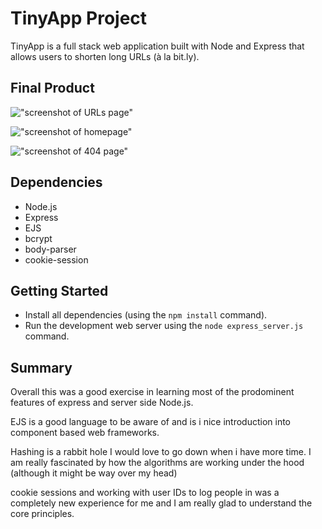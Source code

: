 # TinyApp Project

TinyApp is a full stack web application built with Node and Express that allows users to shorten long URLs (à la bit.ly).

## Final Product

!["screenshot of URLs page"](https://github.com/soupIsTheCurrencyOfTheFuture/tinyapp/blob/main/docs/Screen%20Shot%202021-08-05%20at%204.47.42%20PM.png)

!["screenshot of homepage"](https://github.com/soupIsTheCurrencyOfTheFuture/tinyapp/blob/main/docs/Screen%20Shot%202021-08-05%20at%204.45.43%20PM.png)

!["screenshot of 404 page"](https://github.com/soupIsTheCurrencyOfTheFuture/tinyapp/blob/main/docs/Screen%20Shot%202021-08-05%20at%204.46.41%20PM.png)

## Dependencies

- Node.js
- Express
- EJS
- bcrypt
- body-parser
- cookie-session

## Getting Started

- Install all dependencies (using the `npm install` command).
- Run the development web server using the `node express_server.js` command.

## Summary 

Overall this was a good exercise in learning most of the prodominent features of express and server side Node.js.

EJS is a good language to be aware of and is i nice introduction into component based web frameworks.

Hashing is a rabbit hole I would love to go down when i have more time. I am really fascinated by how the algorithms are working under the hood (although it might be way over my head)

cookie sessions and working with user IDs to log people in was a completely new experience for me and I am really glad to understand the core principles.
